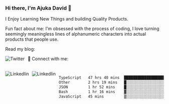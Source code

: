 ### Hi there, I'm Ajuka David 🥷

I Enjoy Learning New Things and building Quality Products.

Fun fact about me: I'm obsessed with the process of coding, I love turning seemingly meaningless lines of alphanumeric characters into actual products that people use.

Read my blog:

<a href="https://tobit.hashnode.dev/"> <img src="https://img.shields.io/badge/Hashnode-2962FF?style=for-the-badge&logo=hashnode&logoColor=white"
     alt="Twitter"
     style="float: left; margin-right: 10px;" /> </a>


📱 Connect with me: 

<br />
<a href="https://www.linkedin.com/in/david-ajuka-630660144/"> <img src="https://img.shields.io/badge/LinkedIn-0077B5?style=for-the-badge&logo=linkedin&logoColor=white"
     alt="LinkedIin"
     style="float: left; margin-right: 10px;" /> </a> <a href="mailto:ajuka.zephiniah@gmail.com"> <img src="https://img.shields.io/badge/Gmail-D14836?style=for-the-badge&logo=gmail&logoColor=white"
     alt="LinkedIin"
     style="float: left; margin-right: 10px;" /> </a>
     

<!--START_SECTION:waka-->

```txt
TypeScript   47 hrs 40 mins  ██████████████████████░░░   88.45 %
Other        2 hrs 19 mins   █░░░░░░░░░░░░░░░░░░░░░░░░   04.32 %
JSON         1 hr 52 mins    █░░░░░░░░░░░░░░░░░░░░░░░░   03.47 %
Bash         1 hr 16 mins    ▓░░░░░░░░░░░░░░░░░░░░░░░░   02.36 %
JavaScript   45 mins         ▒░░░░░░░░░░░░░░░░░░░░░░░░   01.41 %
```

<!--END_SECTION:waka-->
